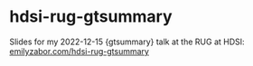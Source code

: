 # hdsi-rug-gtsummary

Slides for my 2022-12-15 {gtsummary} talk at the RUG at HDSI: [emilyzabor.com/hdsi-rug-gtsummary](https://www.emilyzabor.com/hdsi-rug-gtsummary/)
